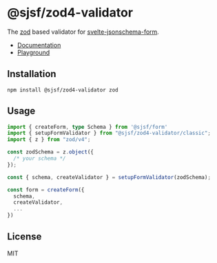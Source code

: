 # @sjsf/zod4-validator

The [zod](https://github.com/colinhacks/zod) based validator for [svelte-jsonschema-form](https://github.com/x0k/svelte-jsonschema-form).

- [Documentation](https://x0k.github.io/svelte-jsonschema-form/validators/zod4/)
- [Playground](https://x0k.github.io/svelte-jsonschema-form/playground2/)

## Installation

```shell
npm install @sjsf/zod4-validator zod
```

## Usage

```typescript
import { createForm, type Schema } from '@sjsf/form'
import { setupFormValidator } from "@sjsf/zod4-validator/classic";
import { z } from "zod/v4";

const zodSchema = z.object({
  /* your schema */
});

const { schema, createValidator } = setupFormValidator(zodSchema);

const form = createForm({
  schema,
  createValidator,
  ...
})
```

## License

MIT
